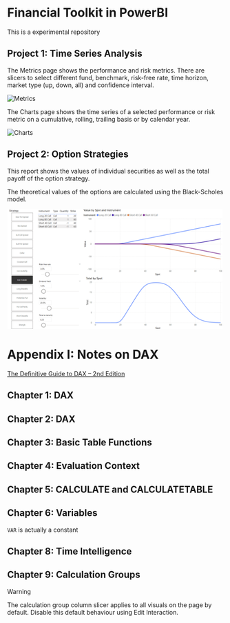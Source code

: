 # Financial Toolkit in PowerBI

This is a experimental repository

## Project 1: Time Series Analysis

The Metrics page shows the performance and risk metrics. There are slicers to select different fund, benchmark, risk-free rate, time horizon, market type (up, down, all) and confidence interval.

<img src="images/ftk-options.png" alt="Metrics" width="500" />

The Charts page shows the time series of a selected performance or risk metric on a cumulative, rolling, trailing basis or by calendar year.

<img src="images/ftk-charts.png" alt="Charts" width="500" />

## Project 2: Option Strategies

This report shows the values of individual securities as well as the total payoff of the option strategy.

The theoretical values of the options are calculated using the Black-Scholes model.

<img src="images/options.png" alt="Option Strategies" width="500" />

# Appendix I: Notes on DAX

[The Definitive Guide to DAX – 2nd Edition](https://www.sqlbi.com/books/the-definitive-guide-to-dax-2nd-edition/companion/)

## Chapter 1: DAX

## Chapter 2: DAX

## Chapter 3: Basic Table Functions

## Chapter 4: Evaluation Context

## Chapter 5: CALCULATE and CALCULATETABLE

## Chapter 6: Variables
`VAR` is actually a constant

## Chapter 8: Time Intelligence

## Chapter 9: Calculation Groups

> [!WARNING]  
> The calculation group column slicer applies to all visuals on the page by default. Disable this default behaviour using Edit Interaction.
